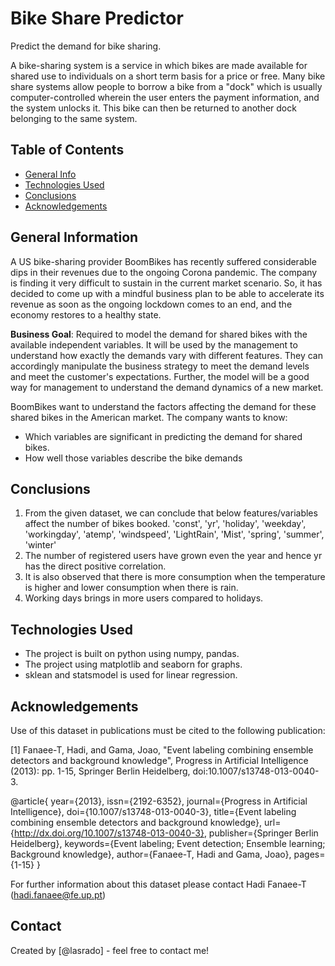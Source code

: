 # Bike Share Predictor
Predict the demand for bike sharing.

A bike-sharing system is a service in which bikes are made available for shared use to individuals on a short term basis for a price or free. Many bike share systems allow people to borrow a bike from a "dock" which is usually computer-controlled wherein the user enters the payment information, and the system unlocks it. This bike can then be returned to another dock belonging to the same system.

## Table of Contents
* [General Info](#general-information)
* [Technologies Used](#technologies-used)
* [Conclusions](#conclusions)
* [Acknowledgements](#acknowledgements)


## General Information
A US bike-sharing provider BoomBikes has recently suffered considerable dips in their revenues due to the ongoing Corona pandemic. The company is finding it very difficult to sustain in the current market scenario. So, it has decided to come up with a mindful business plan to be able to accelerate its revenue as soon as the ongoing lockdown comes to an end, and the economy restores to a healthy state.

**Business Goal**:
Required to model the demand for shared bikes with the available independent variables. It will be used by the management to understand how exactly the demands vary with different features. They can accordingly manipulate the business strategy to meet the demand levels and meet the customer's expectations. Further, the model will be a good way for management to understand the demand dynamics of a new market. 

BoomBikes want to understand the factors affecting the demand for these shared bikes in the American market. The company wants to know:

- Which variables are significant in predicting the demand for shared bikes.
- How well those variables describe the bike demands



## Conclusions
1. From the given dataset, we can conclude that below features/variables affect the number of bikes booked.
  'const', 'yr', 'holiday', 'weekday', 'workingday', 'atemp', 'windspeed', 'LightRain', 'Mist', 'spring', 'summer', 'winter'
2. The number of registered users have grown even the year  and hence yr has the direct positive correlation. 
3. It is also observed that there is more consumption when the temperature is higher and lower consumption when there is rain.
4. Working days brings in more users compared to holidays.


## Technologies Used
- The project is built on python using numpy, pandas.
- The project using matplotlib and seaborn for graphs.
- sklean and statsmodel is used for linear regression.

## Acknowledgements
Use of this dataset in publications must be cited to the following publication:

[1] Fanaee-T, Hadi, and Gama, Joao, "Event labeling combining ensemble detectors and background knowledge", Progress in Artificial Intelligence (2013): pp. 1-15, Springer Berlin Heidelberg, doi:10.1007/s13748-013-0040-3.

@article{
	year={2013},
	issn={2192-6352},
	journal={Progress in Artificial Intelligence},
	doi={10.1007/s13748-013-0040-3},
	title={Event labeling combining ensemble detectors and background knowledge},
	url={http://dx.doi.org/10.1007/s13748-013-0040-3},
	publisher={Springer Berlin Heidelberg},
	keywords={Event labeling; Event detection; Ensemble learning; Background knowledge},
	author={Fanaee-T, Hadi and Gama, Joao},
	pages={1-15}
}
	
For further information about this dataset please contact Hadi Fanaee-T (hadi.fanaee@fe.up.pt)


## Contact
Created by [@lasrado] - feel free to contact me!